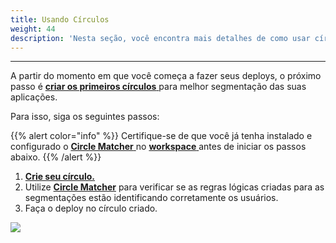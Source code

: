 ```yaml
---
title: Usando Círculos
weight: 44
description: 'Nesta seção, você encontra mais detalhes de como usar círculos.'
---
```


---

A partir do momento em que você começa a fazer seus deploys, o próximo passo é [**criar os primeiros círculos** ](/pt/referência/círculo/)para melhor segmentação das suas aplicações. 

Para isso, siga os seguintes passos: 

{{% alert color="info" %}}
Certifique-se de que você já tenha instalado e configurado o [**Circle Matcher** ](/pt/referência/circle-matcher/) no [**workspace** ](/pt/primeiros-passos/definindo-um-workspace/visao-geral/) antes de iniciar os passos abaixo. 
{{% /alert %}}

1. [**Crie seu círculo.**](/pt/referência/círculo/) 
2. Utilize [**Circle Matcher**](/pt/referência/circle-matcher/) para verificar se as regras lógicas criadas para as segmentações estão identificando corretamente os usuários. 
3. Faça o deploy no círculo criado. 

![](/shared/first-deploy%20%282%29.gif)
